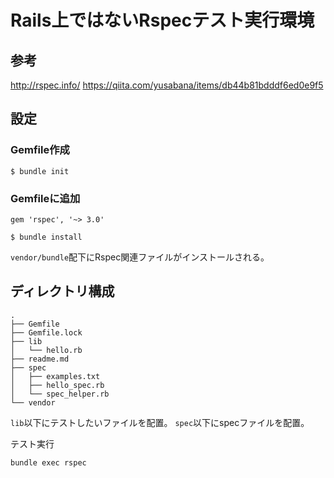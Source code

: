 # Rails上ではないRspecテスト実行環境

## 参考
http://rspec.info/
https://qiita.com/yusabana/items/db44b81bdddf6ed0e9f5

## 設定

### Gemfile作成
```
$ bundle init
```

### Gemfileに追加
```
gem 'rspec', '~> 3.0'
```

```
$ bundle install
```
`vendor/bundle`配下にRspec関連ファイルがインストールされる。

## ディレクトリ構成
```
.
├── Gemfile
├── Gemfile.lock
├── lib
│   └── hello.rb
├── readme.md
├── spec
│   ├── examples.txt
│   ├── hello_spec.rb
│   └── spec_helper.rb
└── vendor
```
`lib`以下にテストしたいファイルを配置。
`spec`以下にspecファイルを配置。

テスト実行
```
bundle exec rspec
```
